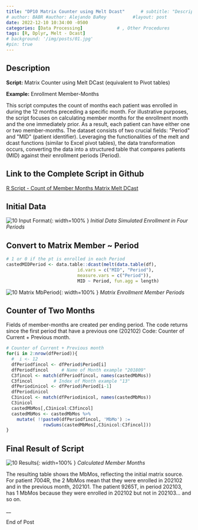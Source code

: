 ```yaml
---
title: "DP10 Matrix Counter using Melt Dcast"      # subtitle: "Description of R Scripts for data processing."
# author: BABR #author: Alejando BaRey          #layout: post
date: 2022-12-10 10:34:00 -0500
categories: [Data Processing]             # , Other Procedures
tags: [R, Dplyr, Melt - Dcast]
# background: '/img/posts/01.jpg'
#pin: true
---
```


## Description 

**Script:** Matrix Counter using Melt DCast (equivalent to Pivot tables)

**Example:** Enrollment Member-Months

This script computes the count of months each patient was enrolled in during the 12 months preceding a specific month. For illustrative purposes, the script focuses on calculating member months for the enrollment month and the one immediately prior. As a result, each patient can have either one or two member-months. The dataset consists of two crucial fields: "Period" and "MID" (patient identifier). Leveraging the functionalities of the melt and dcast functions (similar to Excel pivot tables), the data transformation occurs, converting the data into a structured table that compares patients (MID) against their enrollment periods (Period).



## Link to the Complete Script in Github

[R Script - Count of Member Months Matrix Melt DCast](https://github.com/albarey33/Data_Analysis_R/blob/main/10%20Count%20of%20Member%20Months%20Matrix%20Melt%20DCast%20.R)


## Initial Data
![10 Input Format](/images/DataProcess/10_Initial_Data_Simulated_Enrollment_in_Four_Periods.PNG){: width=100% }
_Initial Data Simulated Enrollment in Four Periods_

## Convert to Matrix Member ~ Period
```R
# 1 or 0 if the pt is enrolled in each Period
castedMIDPeriod <- data.table::dcast(melt(data.table(df), 
                           id.vars = c("MID", "Period"), 
                           measure.vars = c("Period")),
                           MID ~ Period, fun.agg = length)
```
![10 Matrix MbPeriod](/images/DataProcess/10_Matrix_Enrollment_Member_Periods.PNG){: width=100% }
_Matrix Enrollment Member Periods_

## Counter of Two Months
Fields of member-months are created per ending period. The code returns since the first period that have a previous one (202102) 
Code: Counter of Current + Previous month. 
```R
# Counter of Current + Previous month
for(i in 2:nrow(dfPeriod)){   
  #  i <- 12
  dfPeriodfincol <- dfPeriod$Period[i]
  dfPeriodfincol     # Name of Month example "201809"
  C3fincol <- match(dfPeriodfincol, names(castedMbMos))
  C3fincol        # Index of Month example "13"
  dfPeriodinicol <- dfPeriod$Period[i-1]
  dfPeriodinicol
  C3inicol <- match(dfPeriodinicol, names(castedMbMos))
  C3inicol
  castedMbMos[,C3inicol:C3fincol]
  castedMbMos <- castedMbMos %>% 
    mutate( !!paste0(dfPeriodfincol, 'MbMo') := 
              rowSums(castedMbMos[,C3inicol:C3fincol]))
}
```

## Final Result of Script

![10 Results](/images/DataProcess/10_Final_Results_Calculated_MemberMonths.PNG){: width=100% }   <!--# {: width="550" height="350" }-->
_Calculated Member Months_


The resulting table shows the MbMos, reflecting the initial matrix source. For patient 7004R, the 2 MbMos mean that they were enrolled in 202102 and in the previous month, 202101. The patient 9265T, in period 202103, has 1 MbMos because they were enrolled in 202102 but not in 202103... and so on.

__

End of Post



